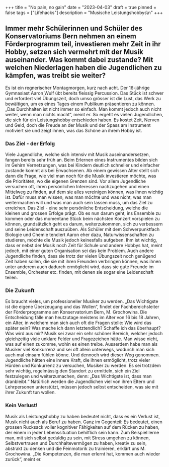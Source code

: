 +++
title = "No pain, no gain"
date = "2023-04-03"
draft = true
pinned = false
tags = ["Lifehacks"]
description = "Musische Leistungshobbys\n"
+++
## Immer mehr Schülerinnen und Schüler des Konservatoriums Bern nehmen an einem Förderprogramm teil, investieren mehr Zeit in ihr Hobby, setzen sich vermehrt mit der Musik auseinander. Was kommt dabei zustande? Mit welchen Niederlagen haben die Jugendlichen zu kämpfen, was treibt sie weiter?

Es ist ein regnerischer Montagmorgen, kurz nach acht. Der 16-jährige Gymnasiast Aaron Wulf übt bereits fleissig Percussion. Das Stück ist schwer und erfordert viel Übungszeit, doch umso grösser ist die Lust, das Werk zu bewältigen, um es eines Tages einem Publikum präsentieren zu können. „Das Durchhalten ist nicht immer so einfach. Man kommt jedoch auch nicht weiter, wenn man nichts macht“, meint er. So ergeht es vielen Jugendlichen, die sich für ein Leistungshobby entschieden haben. Es kostet Zeit, Nerven und Geld, doch die Freude an der Musik und der Spass am Instrument motiviert sie und zeigt ihnen, was das Schöne an ihrem Hobby ist. 

### Das Ziel - der Erfolg


Viele Jugendliche, welche sich intensiv mit Musik auseinandersetzen, fangen bereits sehr früh an. Beim Erlernen eines Instrumentes bilden sich im Gehirn Vernetzungen, was bei Kindern deutlich schneller und einfacher zustande kommt als bei Erwachsenen. Ab einem gewissen Alter stellt sich dann die Frage, wie viel man noch für die Musik investieren möchte, was die Prioritäten, wo die eigenen Grenzen sind. Vor allem Jugendliche versuchen oft, ihren persönlichen Interessen nachzugehen und einen Mittelweg zu finden, auf dem sie alles vereinigen können, was ihnen wichtig ist. Dafür muss man wissen, was man möchte und was nicht, was man weitermachen will und was man auch sein lassen muss, um das Ziel zu erreichen. Das Ziel - eine sehr persönliche Entscheidung, welche die kleinen und grossen Erfolge prägt. Ob es nun darum geht, ins Ensemble zu kommen oder das momentane Stück beim nächsten Konzert vorspielen zu können, grundsätzlich geht es darum, weiterzukommen, sich zu verbessern und seine Leidenschaft auszuüben. 
Als Schüler mit dem Schwerpunktfach Biologie und Chemie tendiert Aaron eher dazu, Naturwissenschaften zu studieren, möchte die Musik jedoch keinesfalls aufgeben. Ihm ist wichtig, dass er nebst der Musik noch Zeit für Schule und andere Hobbys hat, meint jedoch, mit einer guten Organisation sei das kein Problem. Auch andere Jugendliche finden, dass sie trotz der vielen Übungszeit noch genügend Zeit haben sollen, die sie mit ihren Freunden verbringen können, was ihnen unter anderem auch dadurch ermöglicht wird, dass sie gute Freunde im Ensemble, Orchester etc. finden, mit denen sie sogar eine Leidenschaft teilen. 

### Die Zukunft


Es braucht vieles, um professioneller Musiker zu werden. „Das Wichtigste ist die eigene Überzeugung und das Wollen“, findet der Fachbereichsleiter der Förderprogramme am Konservatorium Bern, M. Grochowina. Die Entscheidung fälle man heutzutage meistens im Alter von 16 bis 18 Jahren, ein Alter, in welchem man sich auch oft die Fragen stelle: Wie wird das später sein? Was mache ich dann letztendlich? Schaffe ich das überhaupt? Was wird aus mir? Musik sei zwar ein sehr schöner Bereich, welcher jedoch gleichzeitig viele unklare Felder und Fragezeichen hätte. Man wisse nicht, was auf einen zukomme, wohin es einen treibe. Ausserdem habe man als Musiker viel Konkurrenz und sei oft allein unterwegs, wodurch man sich auch mal einsam fühlen könne. 
Und dennoch wird dieser Weg genommen. Jugendliche hätten eine innere Kraft, die ihnen ermöglicht, trotz vieler Hürden und Konkurrenz zu versuchen, Musiker zu werden. Es sei trotzdem sehr wichtig, regelmässig den Standort zu ermitteln, sich ein Ziel festzulegen und weiterzumachen, denn: „Das Wichtigste ist, dass man dranbleibt.“ Natürlich werden die Jugendlichen viel von ihren Eltern und Lehrpersonen unterstützt, müssen jedoch selbst entscheiden, was sie mit ihrer Zukunft tun wollen.

### Kein Verlust!


Musik als Leistungshobby zu haben bedeutet nicht, dass es ein Verlust ist, Musik nicht auch als Beruf zu haben. Ganz im Gegenteil: Es bedeutet, einen grossen Rucksack voller kognitiver Fähigkeiten auf dem Rücken zu haben, der einem in jeder Lebenssituation behilflich sein kann. Zum Beispiel lerne man, mit sich selbst geduldig zu sein, mit Stress umgehen zu können, Selbstvertrauen und Durchhaltevermögen zu haben, kreativ zu sein, abstrakt zu denken und die Feinmotorik zu trainieren, erklärt uns M. Grochowina. „Die Kompetenzen, die man erlernt hat, kommen auch wieder zurück“, meint er.